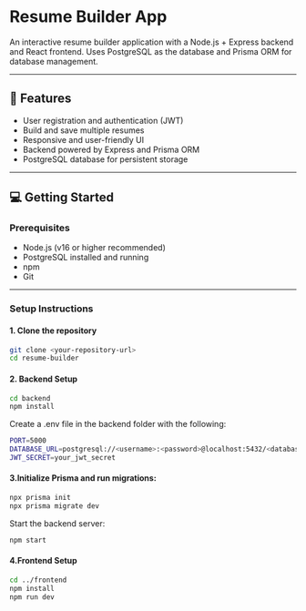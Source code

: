 # Resume Builder App

An interactive resume builder application with a Node.js + Express backend and React frontend. Uses PostgreSQL as the database and Prisma ORM for database management.

---

## 🚀 Features

- User registration and authentication (JWT)
- Build and save multiple resumes
- Responsive and user-friendly UI
- Backend powered by Express and Prisma ORM
- PostgreSQL database for persistent storage

---

## 💻 Getting Started

### Prerequisites

- Node.js (v16 or higher recommended)
- PostgreSQL installed and running
- npm
- Git

---

### Setup Instructions

#### 1. Clone the repository

```bash
git clone <your-repository-url>
cd resume-builder
```

#### 2. Backend Setup
```bash
cd backend
npm install
```

Create a .env file in the backend folder with the following:
```bash
PORT=5000
DATABASE_URL=postgresql://<username>:<password>@localhost:5432/<database_name>
JWT_SECRET=your_jwt_secret
```

#### 3.Initialize Prisma and run migrations:

```bash
npx prisma init
npx prisma migrate dev
```

Start the backend server:

```bash
npm start
```

#### 4.Frontend Setup

```bash
cd ../frontend
npm install
npm run dev
```
